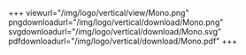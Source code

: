 +++
viewurl="/img/logo/vertical/view/Mono.png"
pngdownloadurl="/img/logo/vertical/download/Mono.png"
svgdownloadurl="/img/logo/vertical/download/Mono.svg"
pdfdownloadurl="/img/logo/vertical/download/Mono.pdf"
+++